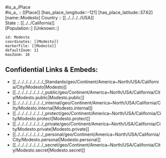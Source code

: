 ﻿---
location: [37.62,-121] 
mapzoom: [7,12] 
mapmarker: city 
type: City
tags:
- geo/City


SpocWebEntityId: 32524
isDeleted: false
confidential: public

---
#is_a_/Place  
#is_a_ :: [[Place]] 
[has_place_longitude::-121] 
[has_place_latitude::37.62] 
[name::Modesto] 
Country :: [[../../../../USA]]  
State :: [[../../California]]  
[Population::] 
[Unknown::] 


```leaflet
id: Modesto
coordinates: [[Modesto]] 
markerFile: [[Modesto]] 
defaultZoom: 11 
maxZoom: 18
```


## Confidential Links & Embeds: 
- [[../../../../../../../_Standards/geo/Continent/America~North/USA/California/City/Modesto|Modesto]] 
- [[../../../../../../../_public/geo/Continent/America~North/USA/California/City/Modesto.public|Modesto.public]] 
- [[../../../../../../../_internal/geo/Continent/America~North/USA/California/City/Modesto.internal|Modesto.internal]] 
- [[../../../../../../../_protect/geo/Continent/America~North/USA/California/City/Modesto.protect|Modesto.protect]] 
- [[../../../../../../../_private/geo/Continent/America~North/USA/California/City/Modesto.private|Modesto.private]] 
- [[../../../../../../../_personal/geo/Continent/America~North/USA/California/City/Modesto.personal|Modesto.personal]] 
- [[../../../../../../../_secret/geo/Continent/America~North/USA/California/City/Modesto.secret|Modesto.secret]] 
